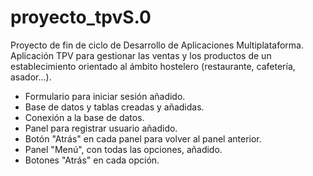 # proyecto_tpvS.0
Proyecto de fin de ciclo de Desarrollo de Aplicaciones Multiplataforma. Aplicación TPV para gestionar las ventas y los productos de un establecimiento orientado al ámbito hostelero (restaurante, cafetería, asador...).

- Formulario para iniciar sesión añadido.
- Base de datos y tablas creadas y añadidas.
- Conexión a la base de datos.
- Panel para registrar usuario añadido.
- Botón "Atrás" en cada panel para volver al panel anterior.
- Panel "Menú", con todas las opciones, añadido.
- Botones "Atrás" en cada opción.
